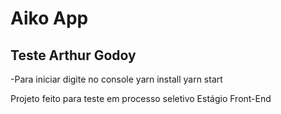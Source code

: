 # Aiko App
## Teste Arthur Godoy

-Para iniciar digite no console
    yarn install
    yarn start

Projeto feito para teste em processo seletivo Estágio Front-End
